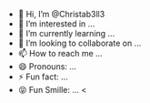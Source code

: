 - 👋 Hi, I’m @Christab3ll3
- 👀 I’m interested in ...
- 🌱 I’m currently learning ...
- 💞️ I’m looking to collaborate on ...
- 📫 How to reach me ...
- 😄 Pronouns: ...
- ⚡ Fun fact: ...
- 😝 Fun Smille: ...
<<!---
  @christab3ll3/ Christabelle is a ✨special✨ repository because its `README.md` (animasi challenge) appears on your GitHub profile.
You can click the Preview link to take a look at your changes.
--->
